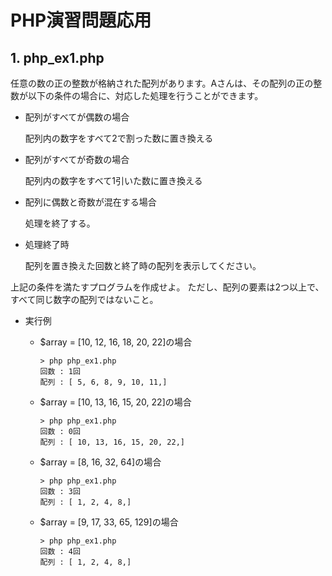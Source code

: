 # PHP演習問題応用

## 1. php_ex1.php

任意の数の正の整数が格納された配列があります。Aさんは、その配列の正の整数が以下の条件の場合に、対応した処理を行うことができます。

- 配列がすべてが偶数の場合

    配列内の数字をすべて2で割った数に置き換える

- 配列がすべてが奇数の場合

    配列内の数字をすべて1引いた数に置き換える

- 配列に偶数と奇数が混在する場合

    処理を終了する。

- 処理終了時

    配列を置き換えた回数と終了時の配列を表示してください。
    
上記の条件を満たすプログラムを作成せよ。
ただし、配列の要素は2つ以上で、すべて同じ数字の配列ではないこと。

- 実行例

    - $array = [10, 12, 16, 18, 20, 22]の場合

        ```console
        > php php_ex1.php
        回数 : 1回
        配列 : [ 5, 6, 8, 9, 10, 11,]
        ```

    - $array = [10, 13, 16, 15, 20, 22]の場合

        ```console
        > php php_ex1.php
        回数 : 0回
        配列 : [ 10, 13, 16, 15, 20, 22,]
        ```
    
    - $array = [8, 16, 32, 64]の場合

        ```console
        > php php_ex1.php
        回数 : 3回
        配列 : [ 1, 2, 4, 8,]
        ```
    
    - $array = [9, 17, 33, 65, 129]の場合

        ```console
        > php php_ex1.php
        回数 : 4回
        配列 : [ 1, 2, 4, 8,]
        ```
    
    